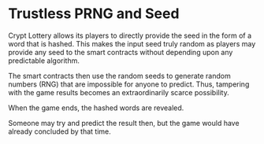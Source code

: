 # Trustless PRNG and Seed

Crypt Lottery allows its players to directly provide the seed in the form of a word that is hashed. This makes the input seed truly random as players may provide any seed to the smart contracts without depending upon any predictable algorithm.

The smart contracts then use the random seeds to generate random numbers (RNG) that are impossible for anyone to predict. Thus, tampering with the game results becomes an extraordinarily scarce possibility.

When the game ends, the hashed words are revealed.

Someone may try and predict the result then, but the game would have already concluded by that time.